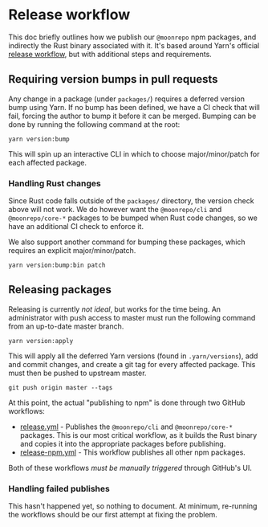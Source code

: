 # Release workflow

This doc briefly outlines how we publish our `@moonrepo` npm packages, and indirectly the Rust
binary associated with it. It's based around Yarn's official
[release workflow](https://yarnpkg.com/features/release-workflow), but with additional steps and
requirements.

## Requiring version bumps in pull requests

Any change in a package (under `packages/`) requires a deferred version bump using Yarn. If no bump
has been defined, we have a CI check that will fail, forcing the author to bump it before it can be
merged. Bumping can be done by running the following command at the root:

```shell
yarn version:bump
```

This will spin up an interactive CLI in which to choose major/minor/patch for each affected package.

### Handling Rust changes

Since Rust code falls outside of the `packages/` directory, the version check above will not work.
We do however want the `@moonrepo/cli` and `@moonrepo/core-*` packages to be bumped when Rust code
changes, so we have an additional CI check to enforce it.

We also support another command for bumping these packages, which requires an explicit
major/minor/patch.

```shell
yarn version:bump:bin patch
```

## Releasing packages

Releasing is currently _not ideal_, but works for the time being. An administrator with push access
to master must run the following command from an up-to-date master branch.

```shell
yarn version:apply
```

This will apply all the deferred Yarn versions (found in `.yarn/versions`), add and commit changes,
and create a git tag for every affected package. This must then be pushed to upstream master.

```shell
git push origin master --tags
```

At this point, the actual "publishing to npm" is done through two GitHub workflows:

- [release.yml](https://github.com/moonrepo/moon/blob/master/.github/workflows/release.yml) -
  Publishes the `@moonrepo/cli` and `@moonrepo/core-*` packages. This is our most critical workflow,
  as it builds the Rust binary and copies it into the appropriate packages before publishing.
- [release-npm.yml](https://github.com/moonrepo/moon/blob/master/.github/workflows/release-npm.yml) -
  This workflow publishes all other npm packages.

Both of these workflows _must be manually triggered_ through GitHub's UI.

### Handling failed publishes

This hasn't happened yet, so nothing to document. At minimum, re-running the workflows should be our
first attempt at fixing the problem.

